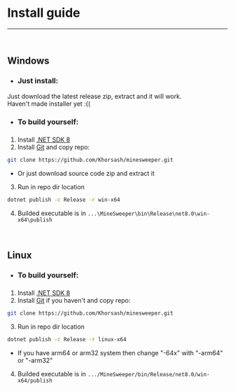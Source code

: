 <h1>Install guide</h1><hr/><br/>
<h2>Windows</h2>

- <h3>Just install:</h3>

Just download the latest release zip, extract and it will work.<br/>
Haven't made installer yet :((

- <h3>To build yourself:<h3>
1. Install <a href="https://dotnet.microsoft.com/en-us/download">.NET SDK 8</a><br/>
2. Install <a href="https://git-scm.com/downloads">Git</a> and copy repo:
```bash
git clone https://github.com/Khorsash/minesweeper.git 
```
- Or just download source code zip and extract it
3. Run in repo dir location 
```bash
dotnet publish -c Release -r win-x64
``` 
4. Builded executable is in ```...\MineSweeper\bin\Release\net8.0\win-x64\publish```

<br/>
<h2>Linux</h2>

- <h3>To build yourself:<h3>
1. Install <a href="https://dotnet.microsoft.com/en-us/download">.NET SDK 8</a><br/>
2. Install <a href="https://git-scm.com/downloads">Git</a> if you haven't and copy repo:
```bash
git clone https://github.com/Khorsash/minesweeper.git 
```
3. Run in repo dir location 
```bash
dotnet publish -c Release -r linux-x64
``` 
- If you have arm64 or arm32 system then change "-64x" with "-arm64" or "-arm32"
4. Builded executable is in ```.../MineSweeper/bin/Release/net8.0/win-x64/publish```

<br/>

[comment]: <> (Mac OS)
